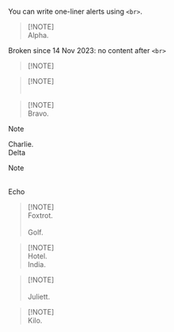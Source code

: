 You can write one-liner alerts using `<br>`.

> [!NOTE]<br>Alpha.

Broken since 14 Nov 2023: no content after `<br>`

> [!NOTE]<br>

> [!NOTE]<br><br>

> [!NOTE]<br>
> Bravo.

> [!NOTE]
> Charlie.
> <br>Delta

> [!NOTE]
> <br>Echo

> [!NOTE]<br>Foxtrot.<br><br>Golf.

> [!NOTE]<br>Hotel.<br>India.

> [!NOTE]<br><br>Juliett.

> [!NOTE]<br>Kilo.
